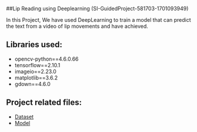 ##Lip Reading using Deeplearning (SI-GuidedProject-581703-1701093949)

In this Project, We have used DeepLearning to train a model that can predict the text from a video of lip movements and have achieved.

## Libraries used:
- opencv-python==4.6.0.66
- tensorflow==2.10.1
- imageio==2.23.0
- matplotlib==3.6.2
- gdown==4.6.0

## Project related files:
- [Dataset](https://drive.google.com/uc?id=1YlvpDLix3S-U8fd-gqRwPcWXAXm8JwjL)
- [Model](https://drive.google.com/uc?id=1vWscXs4Vt0a_1IH1-ct2TCgXAZT-N3_Y)
  
